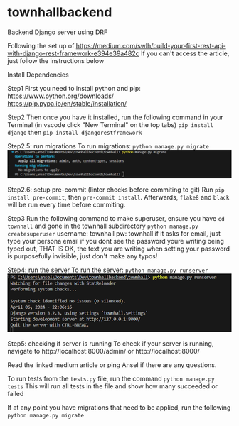 # townhallbackend
Backend Django server using DRF


Following the set up of
https://medium.com/swlh/build-your-first-rest-api-with-django-rest-framework-e394e39a482c
If you can't access the article, just follow the instructions below

Install Dependencies

Step1
First you need to install python and pip:
https://www.python.org/downloads/
https://pip.pypa.io/en/stable/installation/

Step2
Then once you have it installed, run the following command in your Terminal (in vscode click "New Terminal" on the top tabs)
`pip install django` then `pip install djangorestframework`

Step2.5: run migrations
To run migrations:
`python manage.py migrate`
![alt text](image.png)

Step2.6: setup pre-commit (linter checks before commiting to git)
Run `pip install pre-commit`, then `pre-commit install`.
Afterwards, `flake8` and `black` will be run every time before commiting.

Step3
Run the following command to make superuser, ensure you have `cd townhall` and gone in the townhall subdirectory
`python manage.py createsuperuser`
username: townhall
pw: townhall 
if it asks for email, just type your persona email 
if you dont see the password youre writing being typed out, THAT IS OK, the text you are writing when setting your password is purposefully invisible, just don't make any typos! 



Step4: run the server
To run the server: 
`python manage.py runserver`
![alt text](image-1.png)

Step5: checking if server is running
To check if your server is running, navigate to http://localhost:8000/admin/ or http://localhost:8000/

Read the linked medium article or ping Ansel if there are any questions. 

To run tests from the `tests.py` file, run the command `python manage.py tests` 
This will run all tests in the file and show how many succeeded or failed

If at any point you have migrations that need to be applied, run the following
`python manage.py migrate`
